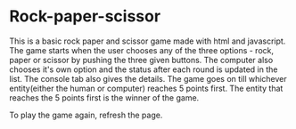 # Rock-paper-scissor

This is a basic rock paper and scissor game made with html and javascript.
The game starts when the user chooses any of the three options - rock, paper or scissor by pushing the three given buttons.
The computer also chooses it's own option and the status after each round is updated in the list. The console tab also gives the details.
The game goes on till whichever entity(either the human or computer) reaches 5 points first. The entity that reaches the 5 points first is the winner of the game.

To play the game again, refresh the page. 
